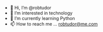 - 👋 Hi, I’m @robtudor
- 👀 I’m interested in technology
- 🌱 I’m currently learning Python
- 📫 How to reach me ... robtudor@me.com

<!---
robtudor/robtudor is a ✨ special ✨ repository because its `README.md` (this file) appears on your GitHub profile.
You can click the Preview link to take a look at your changes.
--->
